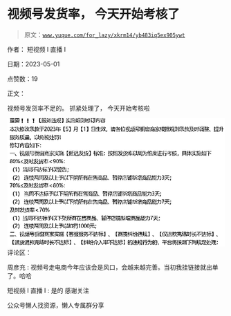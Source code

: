 # 视频号发货率， 今天开始考核了

> 原文：[`www.yuque.com/for_lazy/xkrm14/yb483iq5ex905ywt`](https://www.yuque.com/for_lazy/xkrm14/yb483iq5ex905ywt)



作者： 短视频 I 直播 I



日期：2023-05-01



点赞数：19



正文：



视频号发货率不足的。 抓紧处理了， 今天开始考核啦



![](img/8a8977bf6b0666e594b54fb10e695e08.png)  <ne-p id="ue49cf8cd" data-lake-id="ue49cf8cd">评论区：



周彦充 : 视频号走电商今年应该会是风口，会越来越完善。当初我挂链接就出单了。哈哈



短视频 I 直播 I : 是的 感谢关注



公众号懒人找资源，懒人专属群分享

</ne-p>
